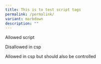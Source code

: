 ```yaml
---
title: This is to test script tags
permalink: /permalink/
variant: markdown
description: ""
---
```

Allowed script 

<script async="true" src="//www.instagram.com/embed.js"></script>

Disallowed in csp



Allowed in csp but should also be controlled

